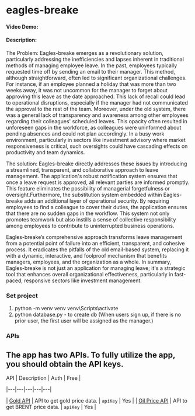 # eagles-breake

#### Video Demo: <URL HERE>

#### Description:

The Problem: Eagles-breake emerges as a revolutionary solution, particularly addressing the inefficiencies and lapses inherent in traditional methods of managing employee leave. In the past, employees typically requested time off by sending an email to their manager. This method, although straightforward, often led to significant organizational challenges. For instance, if an employee planned a holiday that was more than two weeks away, it was not uncommon for the manager to forget about approving this leave as the date approached. This lack of recall could lead to operational disruptions, especially if the manager had not communicated the approval to the rest of the team. Moreover, under the old system, there was a general lack of transparency and awareness among other employees regarding their colleagues' scheduled leaves. This opacity often resulted in unforeseen gaps in the workforce, as colleagues were uninformed about pending absences and could not plan accordingly. In a busy work environment, particularly in sectors like investment advisory where market responsiveness is critical, such oversights could have cascading effects on productivity and team dynamics.

The solution: Eagles-breake directly addresses these issues by introducing a streamlined, transparent, and collaborative approach to leave management. The application's robust notification system ensures that once a leave request is approved, all relevant parties are informed promptly. This feature eliminates the possibility of managerial forgetfulness or oversight.Furthermore, the substitution system embedded within Eagles-breake adds an additional layer of operational security. By requiring employees to find a colleague to cover their duties, the application ensures that there are no sudden gaps in the workflow. This system not only promotes teamwork but also instills a sense of collective responsibility among employees to contribute to uninterrupted business operations.

Eagles-breake’s comprehensive approach transforms leave management from a potential point of failure into an efficient, transparent, and cohesive process. It eradicates the pitfalls of the old email-based system, replacing it with a dynamic, interactive, and foolproof mechanism that benefits managers, employees, and the organization as a whole. In summary, Eagles-breake is not just an application for managing leave; it's a strategic tool that enhances overall organizational effectiveness, particularly in fast-paced, responsive sectors like investment management.

### Set project 
1. python -m venv venv
    venv\Scripts\activate
2. python database.py - to create db (When users sign up, if there is no prior user, the first user will be assigned as the manager.)
   

### APIs

## The app has two APIs. To fully utilize the app, you should obtain the API keys.

API | Description | Auth | Free | 

|---|---|---|---|---|

| [Gold API](https://www.goldapi.io/dashboard) | API to get gold price data. | `apiKey` | Yes | 
| [Oil Price API](https://www.oilpriceapi.com/) | API to get BRENT price data. | `apiKey`  | Yes | 
